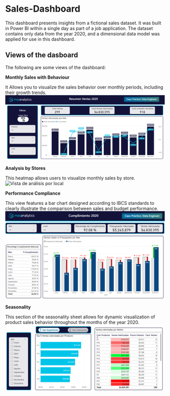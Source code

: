 # Sales-Dashboard

This dashboard presents insights from a fictional sales dataset. It was built in Power BI within a single day as part of a job application.
The dataset contains only data from the year 2020, and a dimensional data model was applied for use in this dashboard.


## Views of the dasboard

The following are some views of the dashboard:

**Monthly Sales with Behaviour**

It Allows you to visualize the sales behavior over monthly periods, including their growth trends.
<img src="Dashboard/Imagenes/Ventas_mensual_con_crecimiento.png" alt="Ventas mensuales con crecimiento" min-height="500px" max-height="1200px">


**Analysis by Stores**

This heatmap allows users to visualize monthly sales by store.
<img src="Dashboard/Imagenes/análisis por local.png" alt="Vista de análisis por local" min-height="500px" max-height="1200px">


**Performance Compliance**

This view features a bar chart designed according to IBCS standards to clearly illustrate the comparison between sales and budget performance.
<img src="Dashboard/Imagenes/cumplimiento.png" alt="Vista de Cumplimiento" min-height="500px" max-height="1200px">


**Seasonality**

This section of the seasonality sheet allows for dynamic visualization of product sales behavior throughout the months of the year 2020.
<img src="Dashboard/Imagenes/estacionalidad.png" alt="Vista de Estacionalidad" min-height="500px" max-height="1200px">
